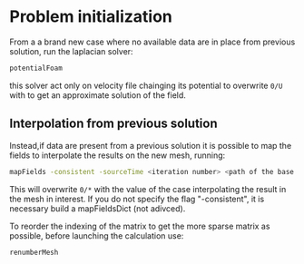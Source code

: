# Problem initialization

From a a brand new case where no available data are in place from previous solution, run the laplacian solver:

```sh
potentialFoam
```

this solver act only on velocity file chainging its potential to overwrite ```0/U``` with to get an
approximate solution of the field.

## Interpolation from previous solution
Instead,if data are present from a previous solution it is possible
to map the fields to interpolate the results on the new mesh, running:

```sh
mapFields -consistent -sourceTime <iteration number> <path of the base case>
```
This will overwrite ```0/*``` with the value of
the case interpolating the result in the mesh in interest. If you do not
specify the flag "-consistent", it is necessary build a mapFieldsDict (not adivced).

To reorder the indexing of the matrix to get the more sparse matrix as possible, before launching the calculation use:

```sh
renumberMesh
```
<!--  Script to show the footer   -->
<html>
<script
    src="https://code.jquery.com/jquery-3.3.1.js"
    integrity="sha256-2Kok7MbOyxpgUVvAk/HJ2jigOSYS2auK4Pfzbm7uH60="
    crossorigin="anonymous">
</script>
<script>
$(function(){
  $("#footer").load("../footers/footer_first_level_depth.html");
});
</script>
<body>
<div id="footer"></div>
</body>
</html>
